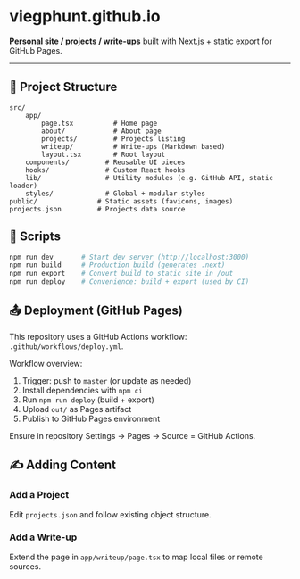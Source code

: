 # viegphunt.github.io

**Personal site / projects / write-ups** built with Next.js + static export for GitHub Pages.

---

## 📁 Project Structure
```
src/
	app/
		page.tsx          # Home page
		about/            # About page
		projects/         # Projects listing
		writeup/          # Write-ups (Markdown based)
		layout.tsx        # Root layout
	components/         # Reusable UI pieces
	hooks/              # Custom React hooks
	lib/                # Utility modules (e.g. GitHub API, static loader)
	styles/             # Global + modular styles
public/               # Static assets (favicons, images)
projects.json         # Projects data source
```

## 🚀 Scripts
```bash
npm run dev       # Start dev server (http://localhost:3000)
npm run build     # Production build (generates .next)
npm run export    # Convert build to static site in /out
npm run deploy    # Convenience: build + export (used by CI)
```

## 📤 Deployment (GitHub Pages)
This repository uses a GitHub Actions workflow: `.github/workflows/deploy.yml`.

Workflow overview:
1. Trigger: push to `master` (or update as needed)
2. Install dependencies with `npm ci`
3. Run `npm run deploy` (build + export)
4. Upload `out/` as Pages artifact
5. Publish to GitHub Pages environment

Ensure in repository Settings → Pages → Source = GitHub Actions.

## ✍ Adding Content
### Add a Project
Edit `projects.json` and follow existing object structure.

### Add a Write-up
Extend the page in `app/writeup/page.tsx` to map local files or remote sources.